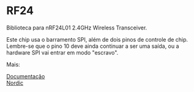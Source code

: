 # RF24
Biblioteca para nRF24L01 2.4GHz Wireless Transceiver. 

Este chip usa o barramento SPI, além de dois pinos de controle de chip. 
Lembre-se que o pino 10 deve ainda continuar a ser uma saída, ou a hardware SPI vai entrar em modo "escravo". 

Mais:

[Documentação](http://maniacbug.github.com/RF24)  
[Nordic](http://www.nordicsemi.com/eng/Products/2.4GHz-RF/nRF24L01/nRF24L01-PS)
